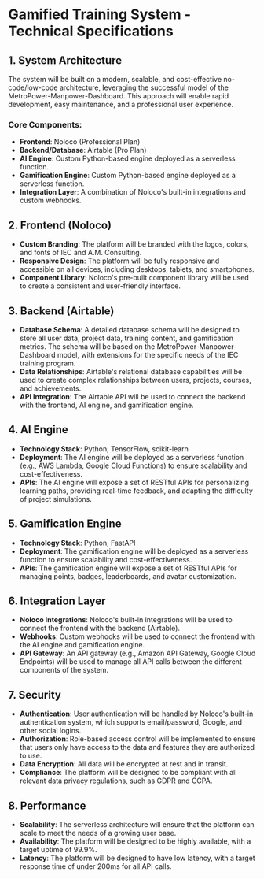 


# Gamified Training System - Technical Specifications

## 1. System Architecture

The system will be built on a modern, scalable, and cost-effective no-code/low-code architecture, leveraging the successful model of the MetroPower-Manpower-Dashboard. This approach will enable rapid development, easy maintenance, and a professional user experience.

### Core Components:

*   **Frontend**: Noloco (Professional Plan)
*   **Backend/Database**: Airtable (Pro Plan)
*   **AI Engine**: Custom Python-based engine deployed as a serverless function.
*   **Gamification Engine**: Custom Python-based engine deployed as a serverless function.
*   **Integration Layer**: A combination of Noloco's built-in integrations and custom webhooks.

## 2. Frontend (Noloco)

*   **Custom Branding**: The platform will be branded with the logos, colors, and fonts of IEC and A.M. Consulting.
*   **Responsive Design**: The platform will be fully responsive and accessible on all devices, including desktops, tablets, and smartphones.
*   **Component Library**: Noloco's pre-built component library will be used to create a consistent and user-friendly interface.

## 3. Backend (Airtable)

*   **Database Schema**: A detailed database schema will be designed to store all user data, project data, training content, and gamification metrics. The schema will be based on the MetroPower-Manpower-Dashboard model, with extensions for the specific needs of the IEC training program.
*   **Data Relationships**: Airtable's relational database capabilities will be used to create complex relationships between users, projects, courses, and achievements.
*   **API Integration**: The Airtable API will be used to connect the backend with the frontend, AI engine, and gamification engine.

## 4. AI Engine

*   **Technology Stack**: Python, TensorFlow, scikit-learn
*   **Deployment**: The AI engine will be deployed as a serverless function (e.g., AWS Lambda, Google Cloud Functions) to ensure scalability and cost-effectiveness.
*   **APIs**: The AI engine will expose a set of RESTful APIs for personalizing learning paths, providing real-time feedback, and adapting the difficulty of project simulations.

## 5. Gamification Engine

*   **Technology Stack**: Python, FastAPI
*   **Deployment**: The gamification engine will be deployed as a serverless function to ensure scalability and cost-effectiveness.
*   **APIs**: The gamification engine will expose a set of RESTful APIs for managing points, badges, leaderboards, and avatar customization.

## 6. Integration Layer

*   **Noloco Integrations**: Noloco's built-in integrations will be used to connect the frontend with the backend (Airtable).
*   **Webhooks**: Custom webhooks will be used to connect the frontend with the AI engine and gamification engine.
*   **API Gateway**: An API gateway (e.g., Amazon API Gateway, Google Cloud Endpoints) will be used to manage all API calls between the different components of the system.

## 7. Security

*   **Authentication**: User authentication will be handled by Noloco's built-in authentication system, which supports email/password, Google, and other social logins.
*   **Authorization**: Role-based access control will be implemented to ensure that users only have access to the data and features they are authorized to use.
*   **Data Encryption**: All data will be encrypted at rest and in transit.
*   **Compliance**: The platform will be designed to be compliant with all relevant data privacy regulations, such as GDPR and CCPA.

## 8. Performance

*   **Scalability**: The serverless architecture will ensure that the platform can scale to meet the needs of a growing user base.
*   **Availability**: The platform will be designed to be highly available, with a target uptime of 99.9%.
*   **Latency**: The platform will be designed to have low latency, with a target response time of under 200ms for all API calls.


